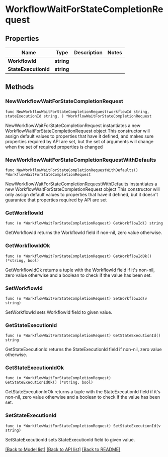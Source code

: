 # WorkflowWaitForStateCompletionRequest

## Properties

Name | Type | Description | Notes
------------ | ------------- | ------------- | -------------
**WorkflowId** | **string** |  | 
**StateExecutionId** | **string** |  | 

## Methods

### NewWorkflowWaitForStateCompletionRequest

`func NewWorkflowWaitForStateCompletionRequest(workflowId string, stateExecutionId string, ) *WorkflowWaitForStateCompletionRequest`

NewWorkflowWaitForStateCompletionRequest instantiates a new WorkflowWaitForStateCompletionRequest object
This constructor will assign default values to properties that have it defined,
and makes sure properties required by API are set, but the set of arguments
will change when the set of required properties is changed

### NewWorkflowWaitForStateCompletionRequestWithDefaults

`func NewWorkflowWaitForStateCompletionRequestWithDefaults() *WorkflowWaitForStateCompletionRequest`

NewWorkflowWaitForStateCompletionRequestWithDefaults instantiates a new WorkflowWaitForStateCompletionRequest object
This constructor will only assign default values to properties that have it defined,
but it doesn't guarantee that properties required by API are set

### GetWorkflowId

`func (o *WorkflowWaitForStateCompletionRequest) GetWorkflowId() string`

GetWorkflowId returns the WorkflowId field if non-nil, zero value otherwise.

### GetWorkflowIdOk

`func (o *WorkflowWaitForStateCompletionRequest) GetWorkflowIdOk() (*string, bool)`

GetWorkflowIdOk returns a tuple with the WorkflowId field if it's non-nil, zero value otherwise
and a boolean to check if the value has been set.

### SetWorkflowId

`func (o *WorkflowWaitForStateCompletionRequest) SetWorkflowId(v string)`

SetWorkflowId sets WorkflowId field to given value.


### GetStateExecutionId

`func (o *WorkflowWaitForStateCompletionRequest) GetStateExecutionId() string`

GetStateExecutionId returns the StateExecutionId field if non-nil, zero value otherwise.

### GetStateExecutionIdOk

`func (o *WorkflowWaitForStateCompletionRequest) GetStateExecutionIdOk() (*string, bool)`

GetStateExecutionIdOk returns a tuple with the StateExecutionId field if it's non-nil, zero value otherwise
and a boolean to check if the value has been set.

### SetStateExecutionId

`func (o *WorkflowWaitForStateCompletionRequest) SetStateExecutionId(v string)`

SetStateExecutionId sets StateExecutionId field to given value.



[[Back to Model list]](../README.md#documentation-for-models) [[Back to API list]](../README.md#documentation-for-api-endpoints) [[Back to README]](../README.md)


